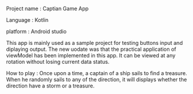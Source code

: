 Project name : Captian Game App

Language : Kotlin 

platform : Android studio 

This app is mainly used as a sample project for testing buttons input and diplaying output.
The new uodate was that the practical application of viewModel has been implemented in this app.
It can be viewed at any rotation without losing current data status.

How to play :
Once upon a time, a captain of a ship sails to find a treasure. 
When he randomly sails to any of the direction, it will displays whether the direction have a storm or a treasure.
